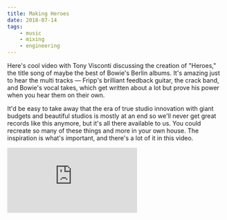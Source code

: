 ```yaml
---
title: Making Heroes
date: 2018-07-14
tags:
    - music
    - mixing
    - engineering
---
```



Here's cool video with Tony Visconti discussing the creation of "Heroes," the title song of maybe the best of Bowie's Berlin albums. It's amazing just to hear the multi tracks — Fripp's brilliant feedback guitar, the crack band, and Bowie's vocal takes, which get written about a lot but prove his power when you hear them on their own.

It'd be easy to take away that the era of true studio innovation with giant budgets and beautiful studios is mostly at an end so we'll never get great records like this anymore, but it's all there available to us. You could recreate so many of these things and more in your own house. The inspiration is what's important, and there's a lot of it in this video.

<div class='embed-container'><iframe src='https://www.youtube.com/embed/9ClNGJXUWvk' frameborder='0' allowfullscreen></iframe></div>